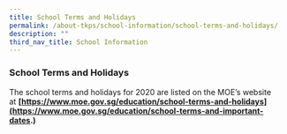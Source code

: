 ```yaml
---
title: School Terms and Holidays
permalink: /about-tkps/school-information/school-terms-and-holidays/
description: ""
third_nav_title: School Information
---
```

### **School Terms and Holidays**
The school terms and holidays for 2020 are listed on the MOE’s website at **[https://www.moe.gov.sg/education/school-terms-and-holidays](https://www.moe.gov.sg/education/school-terms-and-important-dates.)**